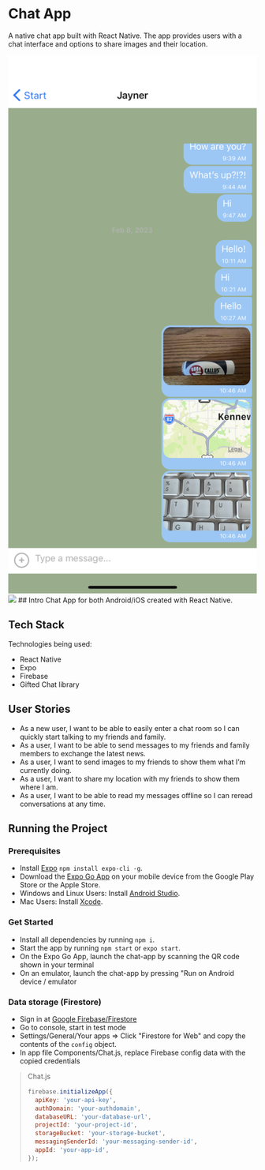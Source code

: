 # Chat App
A native chat app built with React Native. The app provides users with a chat interface and options to share images and their location.

<img  src="./assets/IMG-9036.PNG" width="600" /> 
<img  src="./assets/IMG-9037.PNG" width="600" /> 
 ## Intro
 Chat App for both Android/iOS created with React Native.

 ## Tech Stack
 Technologies being used:
 - React Native
 - Expo
 - Firebase
 - Gifted Chat library

 ## User Stories
 - As a new user, I want to be able to easily enter a chat room so I can quickly start talking to my friends and family.
 - As a user, I want to be able to send messages to my friends and family members to exchange the latest news.
 - As a user, I want to send images to my friends to show them what I’m currently doing.
 - As a user, I want to share my location with my friends to show them where I am.
 - As a user, I want to be able to read my messages offline so I can reread conversations at any time.

 ## Running the Project
### Prerequisites
- Install [Expo](https://expo.dev/) `npm install expo-cli -g`.
- Download the [Expo Go App](https://expo.dev/client) on your mobile device from the Google Play Store or the Apple Store.
- Windows and Linux Users: Install [Android Studio](https://developer.android.com/studio).
- Mac Users: Install [Xcode](https://developer.apple.com/xcode/).

### Get Started
- Install all dependencies by running `npm i`.
- Start the app by running `npm start` or `expo start`.
- On the Expo Go App, launch the chat-app by scanning the QR code shown in your terminal
- On an emulator, launch the chat-app by pressing "Run on Android device / emulator

### Data storage (Firestore)
- Sign in at [Google Firebase/Firestore](https://firebase.google.com/) 
- Go to console, start in test mode
- Settings/General/Your apps => Click "Firestore for Web" and copy the contents of the `config` object.
- In app file Components/Chat.js, replace Firebase config data with the copied credentials

> Chat.js
>
> ```javascript
> firebase.initializeApp({
>   apiKey: 'your-api-key',
>   authDomain: 'your-authdomain',
>   databaseURL: 'your-database-url',
>   projectId: 'your-project-id',
>   storageBucket: 'your-storage-bucket',
>   messagingSenderId: 'your-messaging-sender-id',
>   appId: 'your-app-id',
> });